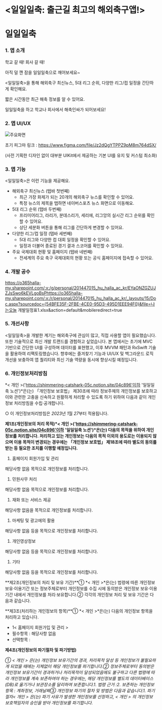 # <일일일축: 출근길 최고의 해외축구앱!>

# 일일일축

### **1. 앱 소개**

학교 갈 때! 회사 갈 때!

아직 덜 깬 잠을 일일일축으로 깨어보세요~

<일일일축>을 통해 해외축구 최신뉴스, 5대 리그 순위, 다양한 리그/컵 일정을 간단하게 확인해요.

짧은 시간동안 최근 해축 정보를 알 수 있어요.

일일일축을 하고 학교나 회사에서 해축인싸가 되어보세요!

### **2. 앱 UI/UX**

![주요화면](/Users/tason/Desktop/SeSAC/축구뉴스/FootballNews/readme.assets/주요화면.png)

초기 피그마 링크 : https://www.figma.com/file/Jz2dQgYTPPZ9pM8m764dSX/

(사전 기획한 디자인 없이 대부분 UIKit에서 제공하는 기본 UI를 유지 및 커스텀 최소화)

### **3. 앱 기능**

<일일일축>은 이런 기능을 제공해요.

- 해외축구 최신뉴스 (탭바 첫번째)
  - 최근 가장 화제가 되는 20개의 해외축구 뉴스를 확인할 수 있어요.
  - 특정 뉴스의 제목을 탭하면 네이버스포츠 뉴스 화면으로 이동해요.
- 5대 리그 순위 (탭바 두번째)
  - 프리미어리그, 라리가, 분데스리가, 세리에, 리그앙의 실시간 리그 순위를 확인할 수 있어요.
  - 상단 세분화 버튼을 통해 리그를 간단하게 변경할 수 있어요.
- 다양한 리그/컵 일정 (탭바 세번째)
  - 5대 리그와 다양한 컵 대회 일정을 확인할 수 있어요.
  - 일정과 더불어 종료된 경기 결과 스코어를 확인할 수 있어요.
- 주요 국제대회 현황 및 홈페이지 (탭바 네번째)
  - 전세계의 주요 축구 국제대회의 현황 또는 공식 홈페이지에 접속할 수 있어요.

### **4. 개발 공수**

https://o365halla-my.sharepoint.com/:x:/g/personal/201447015_hu_halla_ac_kr/EYaONZGZUJZJsSwo6kEVLgoBsPhttps://o365halla-my.sharepoint.com/:x:/r/personal/201447015_hu_halla_ac_kr/_layouts/15/Doc.aspx?sourcedoc={54BFE35F-2FBE-4CE0-95D3-495D1EEE94F0}&file=나는오늘 개발일정표1.xlsx&action=default&mobileredirect=true

### 5. 개선사항

<일일일축>을 개발한 계기는 해외축구에 관심이 많고, 직접 사용할 앱이 필요했습니다. 또한 기술적으로 최신 개발 트랜드를 경험하고 싶었습니다. 본 앱에서는 초기에 MVC 기반으로 간단한 UI를 구성하며 데이터를 표현했고, 이후 MVVM 패턴과 RxSwift 기술을 활용하여 리팩토링했습니다. 향후에는 즐겨찾기 기능과 UI/UX 및 백그라운드 로직 개선을 보충하여 앱 퀄리티와 최신 기술 역량을 동시에 향상시킬 예정입니다.

### 6. 개인정보처리방침

*< 개인 >('https://shimmering-catshark-05c.notion.site/04c896'이하 '일일일축 노션')*은(는) 「개인정보 보호법」 제30조에 따라 정보주체의 개인정보를 보호하고 이와 관련한 고충을 신속하고 원활하게 처리할 수 있도록 하기 위하여 다음과 같이 개인정보 처리방침을 수립·공개합니다.

○ 이 개인정보처리방침은 *2023*년 *1*월 *27*부터 적용됩니다.

**제1조(개인정보의 처리 목적)\*< 개인 >('https://shimmering-catshark-05c.notion.site/04c896'이하 '일일일축 노션')\*은(는) 다음의 목적을 위하여 개인정보를 처리합니다. 처리하고 있는 개인정보는 다음의 목적 이외의 용도로는 이용되지 않으며 이용 목적이 변경되는 경우에는 「개인정보 보호법」 제18조에 따라 별도의 동의를 받는 등 필요한 조치를 이행할 예정입니다.**

1. 홈페이지 회원가입 및 관리

해당사항 없음 목적으로 개인정보를 처리합니다.

1. 민원사무 처리

해당사항 없음 목적으로 개인정보를 처리합니다.

1. 재화 또는 서비스 제공

해당사항 없음을 목적으로 개인정보를 처리합니다.

1. 마케팅 및 광고에의 활용

해당사항 없음 등을 목적으로 개인정보를 처리합니다.

1. 개인영상정보

해당사항 없음 등을 목적으로 개인정보를 처리합니다.

1. 기타

해당사항 없음 등을 목적으로 개인정보를 처리합니다.

**제2조(개인정보의 처리 및 보유 기간)**① *< 개인 >*은(는) 법령에 따른 개인정보 보유·이용기간 또는 정보주체로부터 개인정보를 수집 시에 동의받은 개인정보 보유·이용기간 내에서 개인정보를 처리·보유합니다.② 각각의 개인정보 처리 및 보유 기간은 다음과 같습니다.

**제3조(처리하는 개인정보의 항목)**① *< 개인 >*은(는) 다음의 개인정보 항목을 처리하고 있습니다.

- 1< 홈페이지 회원가입 및 관리 >
- 필수항목 : 해당사항 없음
- 선택항목 :

**제4조(개인정보의 파기절차 및 파기방법)**

*① < 개인 > 은(는) 개인정보 보유기간의 경과, 처리목적 달성 등 개인정보가 불필요하게 되었을 때에는 지체없이 해당 개인정보를 파기합니다.② 정보주체로부터 동의받은 개인정보 보유기간이 경과하거나 처리목적이 달성되었음에도 불구하고 다른 법령에 따라 개인정보를 계속 보존하여야 하는 경우에는, 해당 개인정보를 별도의 데이터베이스(DB)로 옮기거나 보관장소를 달리하여 보존합니다.1. 법령 근거 :2. 보존하는 개인정보 항목 : 계좌정보, 거래날짜③ 개인정보 파기의 절차 및 방법은 다음과 같습니다.1. 파기절차< 개인 > 은(는) 파기 사유가 발생한 개인정보를 선정하고, < 개인 > 의 개인정보 보호책임자의 승인을 받아 개인정보를 파기합니다.*